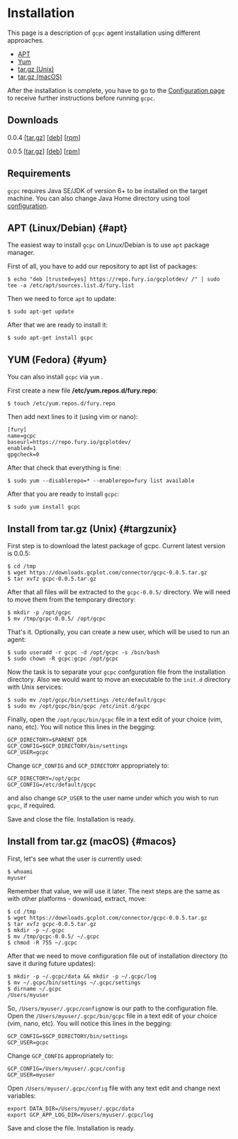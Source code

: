 # Installation

This page is a description of `gcpc` agent installation using different approaches.

* [APT](#apt)
* [Yum](#yum)
* [tar.gz \(Unix\)](#targzunix)
* [tar.gz \(macOS\)](#macos)

After the installation is complete, you have to go to the [Configuration page](/log-files-processing/connector-installation-and-configuration/configuration.md) to receive further instructions before running `gcpc`.

## Downloads

0.0.4 \[[tar.gz](https://downloads.gcplot.com/connector/gcpc-0.0.4.tar.gz)\] \[[deb](https://downloads.gcplot.com/connector/bin/gcpc-0.0.4-1_all.deb)\] \[[rpm](https://downloads.gcplot.com/connector/bin/gcpc-0.0.3-2.all.rpm)\]

0.0.5 \[[tar.gz](https://downloads.gcplot.com/connector/gcpc-0.0.5.tar.gz)\] \[[deb](https://downloads.gcplot.com/connector/bin/gcpc-0.0.5-3_all.deb)\] \[[rpm](https://downloads.gcplot.com/connector/bin/gcpc-0.0.5-4.all.rpm)\]

## Requirements

`gcpc` requires Java SE/JDK of version 6+ to be installed on the target machine. You can also change Java Home directory using tool [configuration](/log-files-processing/connector-installation-and-configuration/configuration.md).

## APT \(Linux/Debian\) {#apt}

The easiest way to install `gcpc` on Linux/Debian is to use `apt` package manager.

First of all, you have to add our repository to apt list of packages:

```
$ echo "deb [trusted=yes] https://repo.fury.io/gcplotdev/ /" | sudo tee -a /etc/apt/sources.list.d/fury.list
```

Then we need to force `apt` to update:

```
$ sudo apt-get update
```

After that we are ready to install it:

```
$ sudo apt-get install gcpc
```

## YUM \(Fedora\) {#yum}

You can also install `gcpc` via `yum` .

First create a new file **/etc/yum.repos.d/fury.repo**:

```
$ touch /etc/yum.repos.d/fury.repo
```

Then add next lines to it \(using vim or nano\):

```
[fury]
name=gcpc
baseurl=https://repo.fury.io/gcplotdev/
enabled=1
gpgcheck=0
```

After that check that everything is fine:

```
$ sudo yum --disablerepo=* --enablerepo=fury list available
```

After that you are ready to install `gcpc`:

```
$ sudo yum install gcpc
```

## Install from tar.gz \(Unix\) {#targzunix}

First step is to download the latest package of gcpc. Current latest version is 0.0.5:

```
$ cd /tmp
$ wget https://downloads.gcplot.com/connector/gcpc-0.0.5.tar.gz
$ tar xvfz gcpc-0.0.5.tar.gz
```

After that all files will be extracted to the `gcpc-0.0.5/` directory. We will need to move them from the temporary directory:

```
$ mkdir -p /opt/gcpc
$ mv /tmp/gcpc-0.0.5/ /opt/gcpc
```

That's it. Optionally, you can create a new user, which will be used to run an agent:

```
$ sudo useradd -r gcpc -d /opt/gcpc -s /bin/bash
$ sudo chown -R gcpc:gcpc /opt/gcpc
```

Now the task is to separate your `gcpc` confguration file from the installation directory. Also we would want to move an executable to the `init.d` directory with Unix services:

```
$ sudo mv /opt/gcpc/bin/settings /etc/default/gcpc
$ sudo mv /opt/gcpc/bin/gcpc /etc/init.d/gcpc
```

Finally, open the `/opt/gcpc/bin/gcpc` file in a text edit of your choice \(vim, nano, etc\). You will notice this lines in the begging:

```
GCP_DIRECTORY=$PARENT_DIR
GCP_CONFIG=$GCP_DIRECTORY/bin/settings
GCP_USER=gcpc
```

Change `GCP_CONFIG` and `GCP_DIRECTORY` appropriately to:

```
GCP_DIRECTORY=/opt/gcpc
GCP_CONFIG=/etc/default/gcpc
```

and also change `GCP_USER` to the user name under which you wish to run `gcpc`, if required.

Save and close the file. Installation is ready.

## Install from tar.gz \(macOS\) {#macos}

First, let's see what the user is currently used:

```
$ whoami
myuser
```

Remember that value, we will use it later. The next steps are the same as with other platforms - download, extract, move:

```
$ cd /tmp
$ wget https://downloads.gcplot.com/connector/gcpc-0.0.5.tar.gz
$ tar xvfz gcpc-0.0.5.tar.gz
$ mkdir -p ~/.gcpc
$ mv /tmp/gcpc-0.0.5/ ~/.gcpc
$ chmod -R 755 ~/.gcpc
```

After that we need to move configuration file out of installation directory \(to save it during future updates\):

```
$ mkdir -p ~/.gcpc/data && mkdir -p ~/.gcpc/log
$ mv ~/.gcpc/bin/settings ~/.gcpc/settings
$ dirname ~/.gcpc
/Users/myuser
```

So, `/Users/myuser/.gcpc/config`now is our path to the configuration file. Open the `/Users/myuser/.gcpc/bin/gcpc` file in a text edit of your choice \(vim, nano, etc\). You will notice this lines in the begging:

```
GCP_CONFIG=$GCP_DIRECTORY/bin/settings
GCP_USER=gcpc
```

Change `GCP_CONFIG` appropriately to:

```
GCP_CONFIG=/Users/myuser/.gcpc/config
GCP_USER=myuser
```

Open `/Users/myuser/.gcpc/config` file with any text edit and change next variables:

```
export DATA_DIR=/Users/myuser/.gcpc/data
export GCP_APP_LOG_DIR=/Users/myuser/.gcpc/log
```

Save and close the file. Installation is ready.

